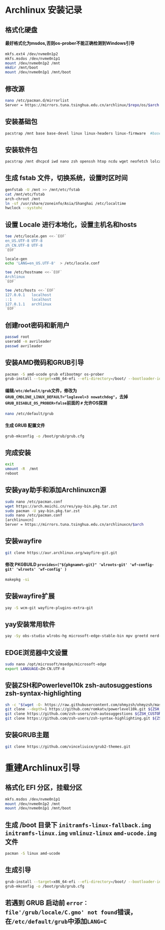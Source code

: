 # Archlinux 安装记录
## 格式化硬盘
#### 最好格式化为msdos,否则os-prober不能正确检测到Windows引导
```bash
mkfs.ext4 /dev/nvme0n1p2
mkfs.msdos /dev/nvme0n1p1
mount /dev/nvme0n1p2 /mnt
mkdir /mnt/boot
mount /dev/nvme0n1p1 /mnt/boot
```
## 修改源
```bash
nano /etc/pacman.d/mirrorlist
Server = https://mirrors.tuna.tsinghua.edu.cn/archlinux/$repo/os/$arch
```
## 安装基础包
```bash
pacstrap /mnt base base-devel linux linux-headers linux-firmware  #base-devel在AUR包的安装是必须的
```
## 安装软件包
```bash 
pacstrap /mnt dhcpcd iwd nano zsh openssh htop ncdu wget neofetch lolcat bat kitty lsd bpytop tar gzip ranger alsa-utils pulseaudio pulseaudio-alsa pavucontrol noto-fonts-emoji noto-fonts-extra wqy-zenhei fcitx5-im fcitx5-chinese-addons fcitx5-material-color waybar swaylock wofi brightnessctl qt5-wayland python-pillow ntp gping 
```
## 生成 fstab 文件，切换系统，设置时区时间
```bash
genfstab -U /mnt >> /mnt/etc/fstab
cat /mnt/etc/fstab
arch-chroot /mnt
ln -sf /usr/share/zoneinfo/Asia/Shanghai /etc/localtime
hwclock --systohc
```
## 设置 Locale 进行本地化，设置主机名和hosts
```bash
tee /etc/locale.gen <<-`EOF`
en_US.UTF-8 UTF-8
zh_CN.UTF-8 UTF-8
`EOF`

locale-gen
echo 'LANG=en_US.UTF-8'  > /etc/locale.conf

tee /etc/hostname <<-`EOF`
Archlinux
`EOF`

tee /etc/hosts <<-`EOF`
127.0.0.1   localhost
::1         localhost
127.0.1.1   archlinux
`EOF`
```
## 创建root密码和新用户
```bash
passwd root
useradd -m avrileader
passwd avrileader
```
## 安装AMD微码和GRUB引导
```bash
pacman -S amd-ucode grub efibootmgr os-prober
grub-install --target=x86_64-efi --efi-directory=/boot/ --bootloader-id=Archlinux
```
#### 编辑`/etc/default/grub`文件，修改为`GRUB_CMDLINE_LINUX_DEFAULT="loglevel=3 nowatchdog"`，去掉 `GRUB_DISABLE_OS_PROBER=false`前面的 `#` 允许OS探测
```bash
nano /etc/default/grub
```
#### 生成 GRUB 配置文件
```bash
grub-mkconfig -o /boot/grub/grub.cfg
```
## 完成安装
```bash
exit
umount -R  /mnt
reboot  
```
## 安装yay助手和添加Archlinuxcn源
```bash
sudo nano /etc/pacman.conf
wget https://arch.moichi.cn/res/yay-bin.pkg.tar.zst
sudo pacman -U yay-bin.pkg.tar.zst
sudo nano /etc/pacman.conf
[archlinuxcn]
Server = https://mirrors.tuna.tsinghua.edu.cn/archlinuxcn/$arch
```
## 安装wayfire
```bash
git clone https://aur.archlinux.org/wayfire-git.git
```
#### 修改 PKGBUILD `provides=("${pkgname%-git}" 'wlroots-git' 'wf-config-git' 'wlroots' 'wf-config' )`
```bash
makepkg -si
```
## 安装wayfire扩展
```bash
yay -S wcm-git wayfire-plugins-extra-git
```
## yay安装常用软件
```bash
yay -Sy obs-studio wlrobs-hg microsoft-edge-stable-bin mpv greetd nerd-fonts-hack fuse #fuse是Joplin必备
```
## EDGE浏览器中文设置
```bash
sudo nano /opt/microsoft/msedge/microsoft-edge
export LANGUAGE=ZH-CN.UTF-8
```
## 安装ZSH和Powerlevel10k zsh-autosuggestions zsh-syntax-highlighting
```bash
sh -c "$(wget -O- https://raw.githubusercontent.com/ohmyzsh/ohmyzsh/master/tools/install.sh)"
git clone --depth=1 https://github.com/romkatv/powerlevel10k.git ${ZSH_CUSTOM:-$HOME/.oh-my-zsh/custom}/themes/powerlevel10k
git clone https://github.com/zsh-users/zsh-autosuggestions ${ZSH_CUSTOM:-~/.oh-my-zsh/custom}/plugins/zsh-autosuggestions
git clone https://github.com/zsh-users/zsh-syntax-highlighting.git ${ZSH_CUSTOM:-~/.oh-my-zsh/custom}/plugins/zsh-syntax-highlighting
```
## 安装GRUB主题
```bash
git clone https://github.com/vinceliuice/grub2-themes.git
```
# 重建Archlinux引导
## 格式化 EFI 分区，挂载分区
```bash
mkfs.msdos /dev/nvme0n1p1
mount /dev/nvme0n1p2 /mnt
mount /dev/nvme0n1p1 /mnt/boot
```
## 生成 /boot 目录下 `initramfs-linux-fallback.img` ` initramfs-linux.img` `vmlinuz-linux` `amd-ucode.img`文件
```bash
pacman -S linux amd-ucode
```
## 生成引导
```bash
grub-install --target=x86_64-efi --efi-directory=/boot/ --bootloader-id=Archlinux
grub-mkconfig -o /boot/grub/grub.cfg
```
## 若遇到 GRUB 启动前 `error：file'/grub/locale/C.gmo' not found`错误，在`/etc/default/grub`中添加`LANG=C`
